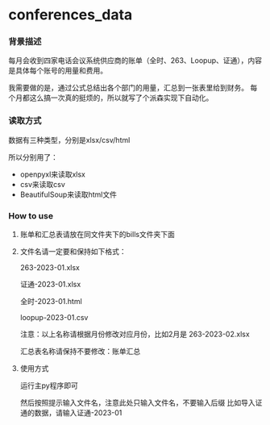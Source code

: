 # conferences_data

### 背景描述

每月会收到四家电话会议系统供应商的账单（全时、263、Loopup、证通），内容是具体每个账号的用量和费用。

我需要做的是，通过公式总结出各个部门的用量，汇总到一张表里给到财务。
每个月都这么搞一次真的挺烦的，所以就写了个派森实现下自动化。

### 读取方式
数据有三种类型，分别是xlsx/csv/html

所以分别用了：
- openpyxl来读取xlsx
- csv来读取csv
- BeautifulSoup来读取html文件


### How to use
1. 账单和汇总表请放在同文件夹下的bills文件夹下面
2. 文件名请一定要和保持如下格式：
    
    263-2023-01.xlsx

    证通-2023-01.xlsx

    全时-2023-01.html

    loopup-2023-01.csv

    注意：以上名称请根据月份修改对应月份，比如2月是 263-2023-02.xlsx
    
    汇总表名称请保持不要修改：账单汇总
    
3. 使用方式
    
    运行主py程序即可

    然后按照提示输入文件名，注意此处只输入文件名，不要输入后缀
    比如导入证通的数据，请输入证通-2023-01
